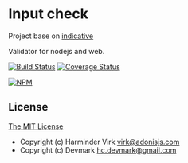 # Input check
Project base on [indicative](https://github.com/poppinss/indicative) 

Validator for nodejs and web.

[![Build Status](https://travis-ci.org/devmark/input-check.svg?branch=master)](https://travis-ci.org/devmark/input-check)
[![Coverage Status](https://coveralls.io/repos/github/devmark/input-check/badge.svg?branch=master)](https://coveralls.io/github/devmark/input-check?branch=master)

[![NPM](https://nodei.co/npm/input-check.png?downloads=true)](https://nodei.co/npm/input-check/)

## License
[The MIT License](http://opensource.org/licenses/MIT)

 * Copyright (c) Harminder Virk <virk@adonisjs.com>
 * Copyright (c) Devmark <hc.devmark@gmail.com>
